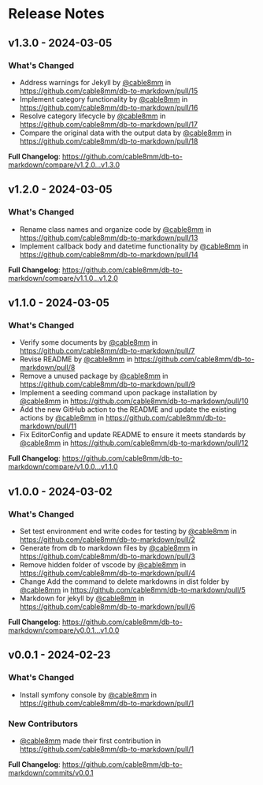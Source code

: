 # Release Notes

## v1.3.0 - 2024-03-05

### What's Changed

* Address warnings for Jekyll by [@cable8mm](https://github.com/cable8mm) in https://github.com/cable8mm/db-to-markdown/pull/15
* Implement category functionality by [@cable8mm](https://github.com/cable8mm) in https://github.com/cable8mm/db-to-markdown/pull/16
* Resolve category lifecycle by [@cable8mm](https://github.com/cable8mm) in https://github.com/cable8mm/db-to-markdown/pull/17
* Compare the original data with the output data by [@cable8mm](https://github.com/cable8mm) in https://github.com/cable8mm/db-to-markdown/pull/18

**Full Changelog**: https://github.com/cable8mm/db-to-markdown/compare/v1.2.0...v1.3.0

## v1.2.0 - 2024-03-05

### What's Changed

* Rename class names and organize code by [@cable8mm](https://github.com/cable8mm) in https://github.com/cable8mm/db-to-markdown/pull/13
* Implement callback body and datetime functionality by [@cable8mm](https://github.com/cable8mm) in https://github.com/cable8mm/db-to-markdown/pull/14

**Full Changelog**: https://github.com/cable8mm/db-to-markdown/compare/v1.1.0...v1.2.0

## v1.1.0 - 2024-03-05

### What's Changed

* Verify some documents by [@cable8mm](https://github.com/cable8mm) in https://github.com/cable8mm/db-to-markdown/pull/7
* Revise README by [@cable8mm](https://github.com/cable8mm) in https://github.com/cable8mm/db-to-markdown/pull/8
* Remove a unused package by [@cable8mm](https://github.com/cable8mm) in https://github.com/cable8mm/db-to-markdown/pull/9
* Implement a seeding command upon package installation by [@cable8mm](https://github.com/cable8mm) in https://github.com/cable8mm/db-to-markdown/pull/10
* Add the new GitHub action to the README and update the existing actions by [@cable8mm](https://github.com/cable8mm) in https://github.com/cable8mm/db-to-markdown/pull/11
* Fix EditorConfig and update README to ensure it meets standards by [@cable8mm](https://github.com/cable8mm) in https://github.com/cable8mm/db-to-markdown/pull/12

**Full Changelog**: https://github.com/cable8mm/db-to-markdown/compare/v1.0.0...v1.1.0

## v1.0.0 - 2024-03-02

### What's Changed

- Set test environment end write codes for testing by [@cable8mm](https://github.com/cable8mm) in https://github.com/cable8mm/db-to-markdown/pull/2
- Generate from db to markdown files by [@cable8mm](https://github.com/cable8mm) in https://github.com/cable8mm/db-to-markdown/pull/3
- Remove hidden folder of vscode by [@cable8mm](https://github.com/cable8mm) in https://github.com/cable8mm/db-to-markdown/pull/4
- Change Add the command to delete markdowns in dist folder by [@cable8mm](https://github.com/cable8mm) in https://github.com/cable8mm/db-to-markdown/pull/5
- Markdown for jekyll by [@cable8mm](https://github.com/cable8mm) in https://github.com/cable8mm/db-to-markdown/pull/6

**Full Changelog**: https://github.com/cable8mm/db-to-markdown/compare/v0.0.1...v1.0.0

## v0.0.1 - 2024-02-23

### What's Changed

- Install symfony console by [@cable8mm](https://github.com/cable8mm) in https://github.com/cable8mm/db-to-markdown/pull/1

### New Contributors

- [@cable8mm](https://github.com/cable8mm) made their first contribution in https://github.com/cable8mm/db-to-markdown/pull/1

**Full Changelog**: https://github.com/cable8mm/db-to-markdown/commits/v0.0.1
